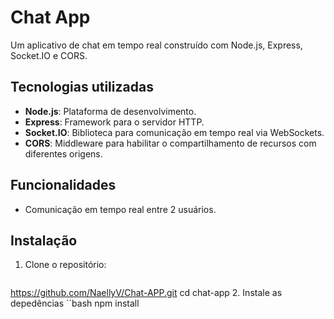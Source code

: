 # Chat App

Um aplicativo de chat em tempo real construído com Node.js, Express, Socket.IO e CORS.

## Tecnologias utilizadas

- **Node.js**: Plataforma de desenvolvimento.
- **Express**: Framework para o servidor HTTP.
- **Socket.IO**: Biblioteca para comunicação em tempo real via WebSockets.
- **CORS**: Middleware para habilitar o compartilhamento de recursos com diferentes origens.

## Funcionalidades

- Comunicação em tempo real entre 2 usuários.

## Instalação

1. Clone o repositório:
   ```bash
  https://github.com/NaellyV/Chat-APP.git
  cd chat-app
2. Instale as depedências
   ``bash
  npm install

